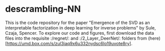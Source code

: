 # descrambling-NN

This is the code repository for the paper "Emergence of the SVD as an interpretable factorization in deep learning for inverse problems" by Sule, Czaja, Spencer.
To explore our code and figures, first download the data files into the requisite :/regnet/: and :/2_Layer_DeerNet/: folders from (here)[https://umd.box.com/s/zul3iaq9x6u332nydsc6lo19uvote8ry]. 

